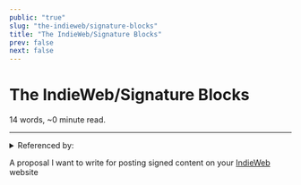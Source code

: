 ```yaml
---
public: "true"
slug: "the-indieweb/signature-blocks"
title: "The IndieWeb/Signature Blocks"
prev: false
next: false
---
```

<script setup>
import { data } from '../../../git.data.ts';
import { useData } from 'vitepress';
const pageData = useData();
</script>
<h1 class="p-name">The IndieWeb/Signature Blocks</h1>
<p>14 words, ~0 minute read. <span v-html="data[`site/${pageData.page.value.relativePath}`]" /></p>
<hr/>

<details><summary>Referenced by:</summary><a href="/garden/digital-gardens">Digital Gardens</a><a href="/garden/incremental-social">Incremental Social</a><a href="/garden/kronos">Kronos</a><a href="/garden/my-political-journey">My Political Journey</a><a href="/now/index">/now</a><a href="/garden/social-media">Social Media</a></details>

A proposal I want to write for posting signed content on your [IndieWeb](/garden/the-small-web) website

